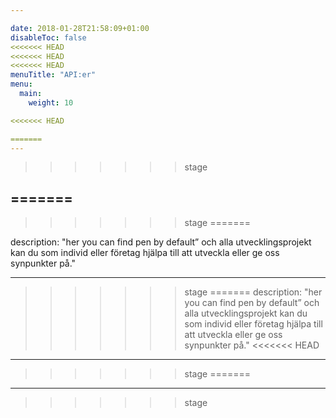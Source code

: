 ```yaml
---

date: 2018-01-28T21:58:09+01:00
disableToc: false
<<<<<<< HEAD
<<<<<<< HEAD
<<<<<<< HEAD
menuTitle: "API:er"
menu:
  main:
    weight: 10

<<<<<<< HEAD

=======
---
```

>>>>>>> stage



=======
---
>>>>>>> stage
=======





description: "her you can find pen by default” och alla utvecklingsprojekt kan du som individ eller företag hjälpa till att utveckla eller ge oss synpunkter på."


---
>>>>>>> stage
=======
description: "her you can find pen by default” och alla utvecklingsprojekt kan du som individ eller företag hjälpa till att utveckla eller ge oss synpunkter på."
<<<<<<< HEAD

---
>>>>>>> stage
=======
---
>>>>>>> stage
